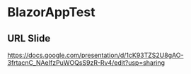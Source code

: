 # BlazorAppTest

## URL Slide
https://docs.google.com/presentation/d/1cK93TZS2U8gAO-3frtacnC_NAeIfzPuWOQsS9zR-Rv4/edit?usp=sharing
 
 
